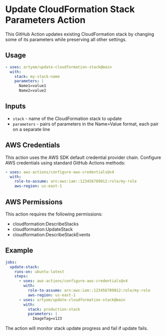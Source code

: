 # Update CloudFormation Stack Parameters Action

This GitHub Action updates existing CloudFormation stack by changing some of its parameters while preserving all other settings.

## Usage

```yaml
- uses: artyom/update-cloudformation-stack@main
  with:
    stack: my-stack-name
    parameters: |
      Name1=value1
      Name2=value2
```

## Inputs

- `stack` - name of the CloudFormation stack to update
- `parameters` - pairs of parameters in the Name=Value format, each pair on a separate line

## AWS Credentials

This action uses the AWS SDK default credential provider chain. Configure AWS credentials using standard GitHub Actions methods:

```yaml
- uses: aws-actions/configure-aws-credentials@v4
  with:
    role-to-assume: arn:aws:iam::123456789012:role/my-role
    aws-region: us-east-1
```

## AWS Permissions

This action requires the following permissions:

- cloudformation:DescribeStacks
- cloudformation:UpdateStack
- cloudformation:DescribeStackEvents

## Example

```yaml
jobs:
  update-stack:
    runs-on: ubuntu-latest
    steps:
      - uses: aws-actions/configure-aws-credentials@v4
        with:
          role-to-assume: arn:aws:iam::123456789012:role/my-role
          aws-region: us-east-1
      - uses: artyom/update-cloudformation-stack@main
        with:
          stack: production-stack
          parameters: |
            ImageTag=v123
```

The action will monitor stack update progress and fail if update fails.
